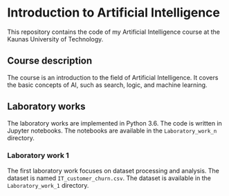 # Introduction to Artificial Intelligence

This repository contains the code of my Artificial Intelligence course at the Kaunas University of Technology.

## Course description

The course is an introduction to the field of Artificial Intelligence. It covers the basic concepts of AI, such as search, logic, and machine learning. 

## Laboratory works

The laboratory works are implemented in Python 3.6. The code is written in Jupyter notebooks. The notebooks are available in the `Laboratory_work_n` directory.

### Laboratory work 1

The first laboratory work focuses on dataset processing and analysis. The dataset is named `IT_customer_churn.csv`. The dataset is available in the `Laboratory_work_1` directory.